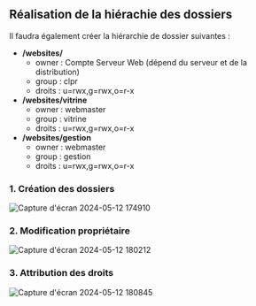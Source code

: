 ## Réalisation de la hiérachie des dossiers
Il faudra également créer la hiérarchie de dossier suivantes :

* **/websites/**
    * owner : Compte Serveur Web (dépend du serveur et de la distribution)
    * group : clpr
    * droits : u=rwx,g=rwx,o=r-x
* **/websites/vitrine**
    * owner : webmaster
    * group : vitrine
    * droits : u=rwx,g=rwx,o=r-x
* **/websites/gestion**
    * owner : webmaster
    * group : gestion
    * droits : u=rwx,g=rwx,o=r-x

### 1. Création des dossiers
![Capture d'écran 2024-05-12 174910](https://github.com/CFAI2024-CPLR/projet_web/assets/154502835/df706b1a-495f-4915-b2fb-992c260e2c21)

### 2. Modification propriétaire

![Capture d'écran 2024-05-12 180212](https://github.com/CFAI2024-CPLR/projet_web/assets/154502835/1f3044e3-b954-4f92-ad5b-1cef4002da97)

### 3. Attribution des droits
![Capture d'écran 2024-05-12 180845](https://github.com/CFAI2024-CPLR/projet_web/assets/154502835/9086b2ad-c1e6-40f9-b81f-68d58fcaf85a)
